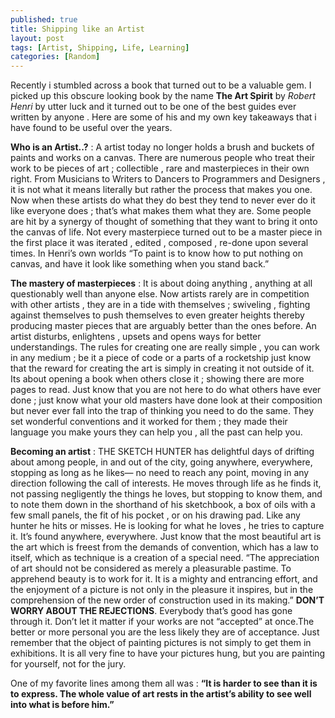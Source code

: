 ```yaml
---
published: true
title: Shipping like an Artist
layout: post
tags: [Artist, Shipping, Life, Learning]
categories: [Random]
---
```

Recently i stumbled across a book that turned out to be a valuable gem. I picked up this obscure looking book by the name **The Art Spirit** by *Robert Henri* by utter luck and it turned out to be one of the best guides ever written by anyone . Here are some of his and my own key takeaways that i have found to be useful over the years.

**Who is an Artist..?** : A artist today no longer holds a brush and buckets of paints and works on a canvas. There are numerous people who treat their work to be pieces of art ; collectible , rare and masterpieces in their own right. From Musicians to Writers to Dancers to Programmers and Designers , it is not what it means literally but rather the process that makes you one. Now when these artists do what they do best they tend to never ever do it like everyone does ; that’s what makes them what they are. Some people are hit by a synergy of thought of something that they want to bring it onto the canvas of life. Not every masterpiece turned out to be a master piece in the first place it was iterated , edited , composed , re-done upon several times. In Henri’s own worlds “To paint is to know how to put nothing on canvas, and have it look like something when you stand back.”

**The mastery of masterpieces** : It is about doing anything , anything at all questionably well than anyone else. Now artists rarely are in competition with other artists , they are in a tide with themselves ; swiveling , fighting against themselves to push themselves to even greater heights thereby producing master pieces that are arguably better than the ones before. An artist disturbs, enlightens , upsets and opens ways for better understandings. The rules for creating one are really simple , you can work in any medium ; be it a piece of code or a parts of a rocketship just know that the reward for creating the art is simply in creating it not outside of it. Its about opening a book when others close it ; showing there are more pages to read. Just know that you are not here to do what others have ever done ; just know what your old masters have done look at their composition but never ever fall into the trap of thinking you need to do the same. They set wonderful conventions and it worked for them ; they made their language you make yours they can help you , all the past can help you.

**Becoming an artist** : THE SKETCH HUNTER has delightful days of drifting about among people, in and out of the city, going anywhere, everywhere, stopping as long as he likes— no need to reach any point, moving in any direction following the call of interests. He moves through life as he finds it, not passing negligently the things he loves, but stopping to know them, and to note them down in the shorthand of his sketchbook, a box of oils with a few small panels, the fit of his pocket , or on his drawing pad. Like any hunter he hits or misses. He is looking for what he loves , he tries to capture it. It’s found anywhere, everywhere. Just know that the most beautiful art is the art which is freest from the demands of convention, which has a law to itself, which as technique is a creation of a special need. “The appreciation of art should not be considered as merely a pleasurable pastime. To apprehend beauty is to work for it. It is a mighty and entrancing effort, and the enjoyment of a picture is not only in the pleasure it inspires, but in the comprehension of the new order of construction used in its making.” **DON’T WORRY ABOUT THE REJECTIONS**. Everybody that’s good has gone through it. Don’t let it matter if your works are not “accepted” at once.The better or more personal you are the less likely they are of acceptance. Just remember that the object of painting pictures is not simply to get them in exhibitions. It is all very fine to have your pictures hung, but you are painting for yourself, not for the jury.

One of my favorite lines among them all was :
**“It is harder to see than it is to express. The whole value of art rests in the artist’s ability to see well into what is before him.”**